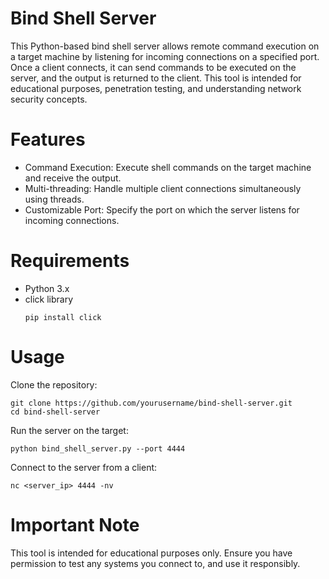 # Bind Shell Server
This Python-based bind shell server allows remote command execution on a target machine by listening for incoming connections on a specified port. Once a client connects, it can send commands to be executed on the server, and the output is returned to the client. This tool is intended for educational purposes, penetration testing, and understanding network security concepts.

# Features
* Command Execution: Execute shell commands on the target machine and receive the output.
* Multi-threading: Handle multiple client connections simultaneously using threads.
* Customizable Port: Specify the port on which the server listens for incoming connections.
# Requirements
* Python 3.x
* click library
  ```
  pip install click
  ```

# Usage
  Clone the repository:
  ```
  git clone https://github.com/yourusername/bind-shell-server.git
  cd bind-shell-server
  ```
  Run the server on the target:
  ```
  python bind_shell_server.py --port 4444
  ```
  Connect to the server from a client:
  ```
  nc <server_ip> 4444 -nv
  ```
# Important Note
This tool is intended for educational purposes only. Ensure you have permission to test any systems you connect to, and use it responsibly.
